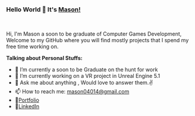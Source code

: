 ### Hello World 👋 It's [Mason!](https://mason04011.wixsite.com/portfolio)

<br />

Hi, I'm Mason a soon to be graduate of Computer Games Development, Welcome to my GitHub where you will find mostly projects that I spend my free time working on.



**Talking about Personal Stuffs:**

- 🔭 I’m currently a soon to be Graduate on the hunt for work
- 🌱 I’m currently working on a VR project in Unreal Engine 5.1
- 💬 Ask me about anything , Would love to answer them.✌
- 📫 How to reach me: mason04014@gmail.com
- 📝[Portfolio](https://mason04011.wixsite.com/portfolio)
- 📝[LinkedIn](https://www.linkedin.com/in/mason-m-a71941165/)



